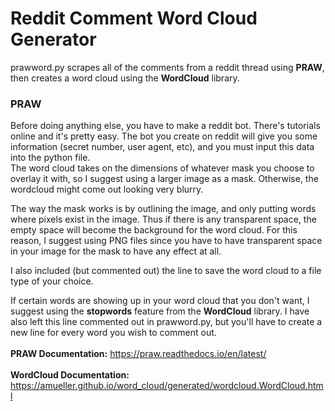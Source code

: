 # Reddit Comment Word Cloud Generator

prawword.py scrapes all of the comments from a reddit thread using **PRAW**, then creates a word cloud using the **WordCloud** library. </br>
### PRAW
Before doing anything else, you have to make a reddit bot. There's tutorials online and it's pretty easy. The bot you create on reddit will give you some information (secret number, user agent, etc), and you must input this data into the python file. </br> 
The word cloud takes on the dimensions of whatever mask you choose to overlay it with, so I suggest using a larger image as a mask. Otherwise, the wordcloud might come out looking very blurry. </br>

The way the mask works is by outlining the image, and only putting words where pixels exist in the image. Thus if there is any transparent space, the empty space will become the background for the word cloud. For this reason, I suggest using PNG files since you have to have transparent space in your image for the mask to have any effect at all. </br> 

I also included (but commented out) the line to save the word cloud to a file type of your choice.</br>

If certain words are showing up in your word cloud that you don't want, I suggest using the **stopwords** feature from the **WordCloud** library. I have also left this line commented out in prawword.py, but you'll have to create a new line for every word you wish to comment out. </br> </br>
**PRAW Documentation:** https://praw.readthedocs.io/en/latest/ </br>
</br>
**WordCloud Documentation:** https://amueller.github.io/word_cloud/generated/wordcloud.WordCloud.html </br>
